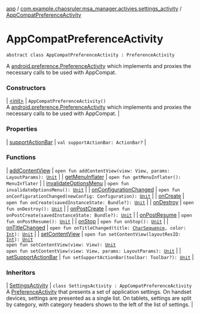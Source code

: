 [app](../../index.md) / [com.example.chaosruler.msa_manager.activies.settings_activity](../index.md) / [AppCompatPreferenceActivity](.)

# AppCompatPreferenceActivity

`abstract class AppCompatPreferenceActivity : PreferenceActivity`

A [android.preference.PreferenceActivity](#) which implements and proxies the necessary calls
to be used with AppCompat.

### Constructors

| [&lt;init&gt;](-init-.md) | `AppCompatPreferenceActivity()`<br>A [android.preference.PreferenceActivity](#) which implements and proxies the necessary calls to be used with AppCompat. |

### Properties

| [supportActionBar](support-action-bar.md) | `val supportActionBar: ActionBar?` |

### Functions

| [addContentView](add-content-view.md) | `open fun addContentView(view: View, params: LayoutParams): `[`Unit`](https://kotlinlang.org/api/latest/jvm/stdlib/kotlin/-unit/index.html) |
| [getMenuInflater](get-menu-inflater.md) | `open fun getMenuInflater(): MenuInflater` |
| [invalidateOptionsMenu](invalidate-options-menu.md) | `open fun invalidateOptionsMenu(): `[`Unit`](https://kotlinlang.org/api/latest/jvm/stdlib/kotlin/-unit/index.html) |
| [onConfigurationChanged](on-configuration-changed.md) | `open fun onConfigurationChanged(newConfig: Configuration): `[`Unit`](https://kotlinlang.org/api/latest/jvm/stdlib/kotlin/-unit/index.html) |
| [onCreate](on-create.md) | `open fun onCreate(savedInstanceState: Bundle?): `[`Unit`](https://kotlinlang.org/api/latest/jvm/stdlib/kotlin/-unit/index.html) |
| [onDestroy](on-destroy.md) | `open fun onDestroy(): `[`Unit`](https://kotlinlang.org/api/latest/jvm/stdlib/kotlin/-unit/index.html) |
| [onPostCreate](on-post-create.md) | `open fun onPostCreate(savedInstanceState: Bundle?): `[`Unit`](https://kotlinlang.org/api/latest/jvm/stdlib/kotlin/-unit/index.html) |
| [onPostResume](on-post-resume.md) | `open fun onPostResume(): `[`Unit`](https://kotlinlang.org/api/latest/jvm/stdlib/kotlin/-unit/index.html) |
| [onStop](on-stop.md) | `open fun onStop(): `[`Unit`](https://kotlinlang.org/api/latest/jvm/stdlib/kotlin/-unit/index.html) |
| [onTitleChanged](on-title-changed.md) | `open fun onTitleChanged(title: `[`CharSequence`](https://kotlinlang.org/api/latest/jvm/stdlib/kotlin/-char-sequence/index.html)`, color: `[`Int`](https://kotlinlang.org/api/latest/jvm/stdlib/kotlin/-int/index.html)`): `[`Unit`](https://kotlinlang.org/api/latest/jvm/stdlib/kotlin/-unit/index.html) |
| [setContentView](set-content-view.md) | `open fun setContentView(layoutResID: `[`Int`](https://kotlinlang.org/api/latest/jvm/stdlib/kotlin/-int/index.html)`): `[`Unit`](https://kotlinlang.org/api/latest/jvm/stdlib/kotlin/-unit/index.html)<br>`open fun setContentView(view: View): `[`Unit`](https://kotlinlang.org/api/latest/jvm/stdlib/kotlin/-unit/index.html)<br>`open fun setContentView(view: View, params: LayoutParams): `[`Unit`](https://kotlinlang.org/api/latest/jvm/stdlib/kotlin/-unit/index.html) |
| [setSupportActionBar](set-support-action-bar.md) | `fun setSupportActionBar(toolbar: Toolbar?): `[`Unit`](https://kotlinlang.org/api/latest/jvm/stdlib/kotlin/-unit/index.html) |

### Inheritors

| [SettingsActivity](../-settings-activity/index.md) | `class SettingsActivity : AppCompatPreferenceActivity`<br>A [PreferenceActivity](#) that presents a set of application settings. On handset devices, settings are presented as a single list. On tablets, settings are split by category, with category headers shown to the left of the list of settings. |

